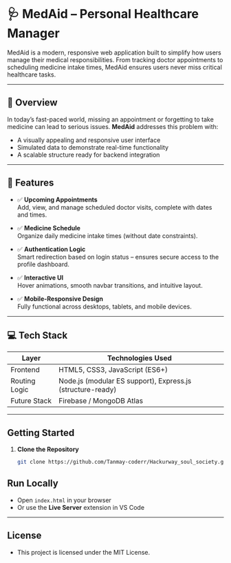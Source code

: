 # 🩺 MedAid – Personal Healthcare Manager

MedAid is a modern, responsive web application built to simplify how users manage their medical responsibilities. From tracking doctor appointments to scheduling medicine intake times, MedAid ensures users never miss critical healthcare tasks.

---

## 📌 Overview

In today’s fast-paced world, missing an appointment or forgetting to take medicine can lead to serious issues. **MedAid** addresses this problem with:

- A visually appealing and responsive user interface  
- Simulated data to demonstrate real-time functionality  
- A scalable structure ready for backend integration  

---

## 🎯 Features

- ✅ **Upcoming Appointments**  
  Add, view, and manage scheduled doctor visits, complete with dates and times.

- ✅ **Medicine Schedule**  
  Organize daily medicine intake times (without date constraints).

- ✅ **Authentication Logic**  
  Smart redirection based on login status – ensures secure access to the profile dashboard.

- ✅ **Interactive UI**  
  Hover animations, smooth navbar transitions, and intuitive layout.

- ✅ **Mobile-Responsive Design**  
  Fully functional across desktops, tablets, and mobile devices.

---



## 💻 Tech Stack

| Layer         | Technologies Used                                      |
|---------------|--------------------------------------------------------|
| Frontend      | HTML5, CSS3, JavaScript (ES6+)                         |
| Routing Logic | Node.js (modular ES support), Express.js (structure-ready) |
| Future Stack  | Firebase / MongoDB Atlas  |

---

##  Getting Started

1. **Clone the Repository**
   ```bash
   git clone https://github.com/Tanmay-coderr/Hackurway_soul_society.git
##  Run Locally

- Open `index.html` in your browser  
- Or use the **Live Server** extension in VS Code

---


## License
- This project is licensed under the MIT License.

